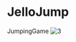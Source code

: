 # JelloJump
 JumpingGame
![3](https://user-images.githubusercontent.com/48302992/166987704-4bd18e78-cf60-4499-9aa2-1fee69355fe1.png)

